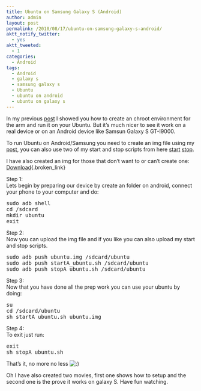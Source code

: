 ```yaml
---
title: Ubuntu on Samsung Galaxy S (Android)
author: admin
layout: post
permalink: /2010/08/17/ubuntu-on-samsung-galaxy-s-android/
aktt_notify_twitter:
  - yes
aktt_tweeted:
  - 1
categories:
  - Android
tags:
  - Android
  - galaxy s
  - samsung galaxy s
  - Ubuntu
  - ubuntu on android
  - ubuntu on galaxy s
---
```

In my previous [post][1] I showed you how to create an chroot environment for the arm and run it on your Ubuntu. But it&#8217;s much nicer to see it work on a real device or on an Android device like Samsun Galaxy S GT-I9000.<!--more-->

To run Ubuntu on Android/Samsung you need to create an img file using my [post][1], you can also use two of my start and stop scripts from here [start][2] [stop][3].

I have also created an img for those that don&#8217;t want to or can&#8217;t create one: [Download][4]{.broken_link}

Step 1:  
Lets begin by preparing our device by create an folder on android, connect your phone to your computer and do:

<pre class="brush: bash; title: ; notranslate" title="">sudo adb shell
cd /sdcard
mkdir ubuntu
exit
</pre>

Step 2:  
Now you can upload the img file and if you like you can also upload my start and stop scripts.

<pre class="brush: bash; title: ; notranslate" title="">sudo adb push ubuntu.img /sdcard/ubuntu
sudo adb push startA_ubuntu.sh /sdcard/ubuntu
sudo adb push stopA_ubuntu.sh /sdcard/ubuntu
</pre>

Step 3:  
Now that you have done all the prep work you can use your ubuntu by doing:

<pre class="brush: bash; title: ; notranslate" title="">su 
cd /sdcard/ubuntu 
sh startA_ubuntu.sh ubuntu.img
</pre>

Step 4:  
To exit just run:

<pre class="brush: bash; title: ; notranslate" title="">exit
sh stopA_ubuntu.sh
</pre>

That&#8217;s it, no more no less <img src='http://blog.coralic.nl/wp-includes/images/smilies/icon_smile.gif' alt=':)' class='wp-smiley' /> 

Oh I have also created two movies, first one shows how to setup and the second one is the prove it works on galaxy S. Have fun watching.

 [1]: http://blog.coralic.nl/2010/08/12/creating-chroot-for-arm-on-ubuntu-with-rootstock/
 [2]: http://files.coralic.nl/ArmChrootUbuntu/startA_ubuntu.sh
 [3]: http://files.coralic.nl/ArmChrootUbuntu/stopA_ubuntu.sh
 [4]: http://www.megaupload.com/?d=YKUX4Q89